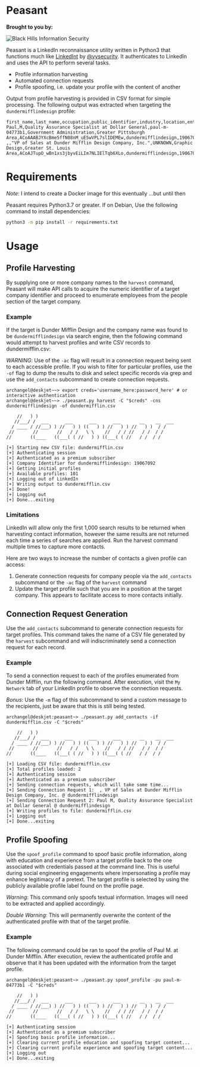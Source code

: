 # Peasant

**Brought to you by:**

![Black Hills Information Security](https://www.blackhillsinfosec.com/wp-content/uploads/2016/03/BHIS-logo-L-300x300.png "Black Hills Information Security")

Peasant is a LinkedIn reconnaissance utility written in Python3
that functions much like 
[LinkedInt](https://github.com/vysecurity/LinkedInt) by 
[@vysecurity](https://twitter.com/vysecurity). It authenticates
to LinkedIn and uses the API to perform several tasks.

- Profile information harvesting
- Automated connection requests
- Profile spoofing, i.e. update your profile with the content of
another

Output from profile harvesting is provided in CSV format for simple
processing. The following output was extracted when targeting the
`dundermifflindesign` profile:

```
first_name,last_name,occupation,public_identifier,industry,location,entity_urn,company_name,company_id,connection_requested
Paul,M,Quality Assurance Specialist at Dollar General,paul-m-04773b1,Government Administration,Greater Pittsburgh Area,ACoAAABJYXcBme5ffN08nM_uE5wVPL7slIDEMEw,dundermifflindesign,19067092,True
,,"VP of Sales at Dunder Mifflin Design Company, Inc.",UNKNOWN,Graphic Design,Greater St. Louis Area,ACoAJTupO_wBn1xs3jbyvEiLIm7NLIElTqb6XLo,dundermifflindesign,19067092,True
```

# Requirements

_Note_: I intend to create a Docker image for this eventually
...but until then

Peasant requires Python3.7 or greater. If on Debian, Use the 
following command to install dependencies:

```bash
python3 -m pip install -r requirements.txt
```

# Usage

## Profile Harvesting

By supplying one or more company names to the `harvest` command,
Peasant will make API calls to acquire the numeric identifier of
a target company identifier and proceed to enumerate employees
from the people section of the target company.

### Example

If the target is Dunder Mifflin Design and the company name was
found to be `dundermifflindesign` via search engine, then the
following command would attempt to harvest profiles and write CSV
records to dundermifflin.csv:

_WARNING_: Use of the `-ac` flag will result in a connection request
being sent to each accessible profile. If you wish to filter for
particular profiles, use the `-of` flag to dump the results to disk
and select specific records via grep and use the `add_contacts`
subcommand to create connection requests.

```
archangel@deskjet~~> export creds='username_here:password_here' # or interactive authentication 
archangel@deskjet~~> ./peasant.py harvest -C "$creds" -cns dundermifflindesign -of dundermifflin.csv

    //   ) )
   //___/ /  ___      ___      ___      ___       __    __  ___
  / ____ / //___) ) //   ) ) ((   ) ) //   ) ) //   ) )  / /
 //       //       //   / /   \ \    //   / / //   / /  / /
//       ((____   ((___( ( //   ) ) ((___( ( //   / /  / /

[+] Starting new CSV file: dundermifflin.csv
[+] Authenticating session
[+] Authenticated as a premium subscriber
[+] Company Identifier for dundermifflindesign: 19067092
[+] Getting initial profiles
[+] Available profiles: 101
[+] Logging out of LinkedIn
[+] Writing output to dundermifflin.csv
[+] Done!
[+] Logging out
[+] Done...exiting
```

### Limitations

LinkedIn will allow only the first 1,000 search results to be
returned when harvesting contact information, however the same
results are not returned each time a series of searches are
applied. Run the harvest command multiple times to capture more
contacts.

Here are two ways to increase the number of contacts a given profile
can access:

1. Generate connection requests for company people via the `add_contacts`
subcommand or the `-ac` flag of the `harvest` command
2. Update the target profile such that you are in a position at the target
company. This appears to facilitate access to more contacts initially.

## Connection Request Generation

Use the `add_contacts` subcommand to generate connection requests for
target profiles. This command takes the name of a CSV file generated
by the `harvest` subcommand and will indiscriminately send a connection
request for each record.

### Example

To send a connection request to each of the profiles enumerated from 
Dunder Mifflin, run the following command. After execution, visit
the `My Network` tab of your LinkedIn profile to observe the connection
requests.

_Bonus_: Use the `-m` flag of this subcommand to send a custom message
to the recipients, just be aware that this is still being tested.

```
archangel@deskjet:peasant~> ./peasant.py add_contacts -if dundermifflin.csv -C "$creds"                                                                                                                                                                                                                                                                                                                 

    //   ) )
   //___/ /  ___      ___      ___      ___       __    __  ___
  / ____ / //___) ) //   ) ) ((   ) ) //   ) ) //   ) )  / /
 //       //       //   / /   \ \    //   / / //   / /  / /
//       ((____   ((___( ( //   ) ) ((___( ( //   / /  / /

[+] Loading CSV file: dundermifflin.csv
[+] Total profiles loaded: 2
[+] Authenticating session
[+] Authenticated as a premium subscriber
[+] Sending connection requests, which will take some time...
[+] Sending Connection Request 1:  , VP of Sales at Dunder Mifflin Design Company, Inc. @ dundermifflindesign
[+] Sending Connection Request 2: Paul M, Quality Assurance Specialist at Dollar General @ dundermifflindesign
[+] Writing profiles to file: dundermifflin.csv
[+] Logging out
[+] Done...exiting
```

## Profile Spoofing

Use the `spoof_profile` command to spoof basic profile information, along with
education and experience from a target profile back to the one associated with
credentials passed at the command line. This is useful during social engineering
engagements where impersonating a profile may enhance legitimacy of a pretext.
The target profile is selected by using the publicly available profile label
found on the profile page.

_Warning_: This command only spoofs textual information. Images will need to be
extracted and applied accordingly.

_Double Warning_: This will permanently overwrite the content of the authenticated
profile with that of the target profile.

### Example

The following command could be ran to spoof the profile of Paul M. at
Dunder Mifflin. After execution, review the authenticated profile and observe
that it has been updated with the information from the target profile.

```
archangel@deskjet:peasant~> ./peasant.py spoof_profile -pu paul-m-04773b1 -C "$creds"

    //   ) )
   //___/ /  ___      ___      ___      ___       __    __  ___
  / ____ / //___) ) //   ) ) ((   ) ) //   ) ) //   ) )  / /
 //       //       //   / /   \ \    //   / / //   / /  / /
//       ((____   ((___( ( //   ) ) ((___( ( //   / /  / /

[+] Authenticating session
[+] Authenticated as a premium subscriber
[+] Spoofing basic profile information...
[+] Clearing current profile education and spoofing target content...
[+] Clearing current profile experience and spoofing target content...
[+] Logging out
[+] Done...exiting
```
